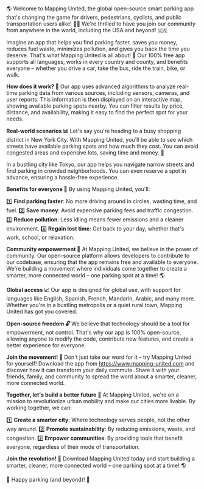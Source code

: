 🌎 Welcome to Mapping United, the global open-source smart parking app that's changing the game for drivers, pedestrians, cyclists, and public transportation users alike! 🚗💨 We're thrilled to have you join our community from anywhere in the world, including the USA and beyond! 🇺🇸

Imagine an app that helps you find parking faster, saves you money, reduces fuel waste, minimizes pollution, and gives you back the time you deserve. That's what Mapping United is all about! 💪 Our 100% free app supports all languages, works in every country and county, and benefits everyone – whether you drive a car, take the bus, ride the train, bike, or walk.

**How does it work? 🤔**
Our app uses advanced algorithms to analyze real-time parking data from various sources, including sensors, cameras, and user reports. This information is then displayed on an interactive map, showing available parking spots nearby. You can filter results by price, distance, and availability, making it easy to find the perfect spot for your needs.

**Real-world scenarios 📊**
Let's say you're heading to a busy shopping district in New York City. With Mapping United, you'll be able to see which streets have available parking spots and how much they cost. You can avoid congested areas and expensive lots, saving time and money. 💸

In a bustling city like Tokyo, our app helps you navigate narrow streets and find parking in crowded neighborhoods. You can even reserve a spot in advance, ensuring a hassle-free experience.

**Benefits for everyone 🌈**
By using Mapping United, you'll:

1️⃣ **Find parking faster**: No more driving around in circles, wasting time, and fuel.
2️⃣ **Save money**: Avoid expensive parking fees and traffic congestion.
3️⃣ **Reduce pollution**: Less idling means fewer emissions and a cleaner environment.
4️⃣ **Regain lost time**: Get back to your day, whether that's work, school, or relaxation.

**Community empowerment 🌟**
At Mapping United, we believe in the power of community. Our open-source platform allows developers to contribute to our codebase, ensuring that the app remains free and available to everyone. We're building a movement where individuals come together to create a smarter, more connected world – one parking spot at a time! 🌎

**Global access 📈**
Our app is designed for global use, with support for languages like English, Spanish, French, Mandarin, Arabic, and many more. Whether you're in a bustling metropolis or a quiet rural town, Mapping United has got you covered.

**Open-source freedom 🔓**
We believe that technology should be a tool for empowerment, not control. That's why our app is 100% open-source, allowing anyone to modify the code, contribute new features, and create a better experience for everyone.

**Join the movement! 🎉**
Don't just take our word for it – try Mapping United for yourself! Download the app from https://www.mapping-united.com and discover how it can transform your daily commute. Share it with your friends, family, and community to spread the word about a smarter, cleaner, more connected world.

**Together, let's build a better future 🌟**
At Mapping United, we're on a mission to revolutionize urban mobility and make our cities more livable. By working together, we can:

1️⃣ **Create a smarter city**: Where technology serves people, not the other way around.
2️⃣ **Promote sustainability**: By reducing emissions, waste, and congestion.
3️⃣ **Empower communities**: By providing tools that benefit everyone, regardless of their mode of transportation.

**Join the revolution! 🚀**
Download Mapping United today and start building a smarter, cleaner, more connected world – one parking spot at a time! 🌎

🎉 Happy parking (and beyond)! 🎊